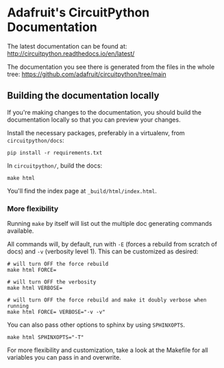 Adafruit's CircuitPython Documentation
=========================

The latest documentation can be found at:
http://circuitpython.readthedocs.io/en/latest/

The documentation you see there is generated from the files in the whole tree:
https://github.com/adafruit/circuitpython/tree/main

Building the documentation locally
----------------------------------

If you're making changes to the documentation, you should build the
documentation locally so that you can preview your changes.

Install the necessary packages, preferably in a virtualenv, from `circuitpython/docs`:

    pip install -r requirements.txt

In `circuitpython/`, build the docs:

    make html

You'll find the index page at `_build/html/index.html`.

### More flexibility

Running `make` by itself will list out the multiple doc generating commands available.

All commands will, by default, run with `-E` (forces a rebuild from scratch of docs) and `-v` (verbosity level 1).  This can be customized as desired:

    # will turn OFF the force rebuild
    make html FORCE=

    # will turn OFF the verbosity
    make html VERBOSE=

    # will turn OFF the force rebuild and make it doubly verbose when running
    make html FORCE= VERBOSE="-v -v"

You can also pass other options to sphinx by using `SPHINXOPTS`.

    make html SPHINXOPTS="-T"

For more flexibility and customization, take a look at the Makefile for all variables you can pass in and overwrite.
